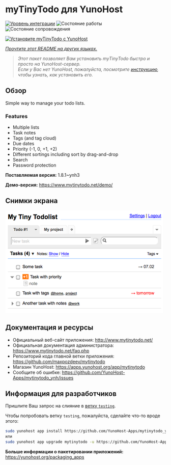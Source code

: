 <!--
Важно: этот README был автоматически сгенерирован <https://github.com/YunoHost/apps/tree/master/tools/readme_generator>
Он НЕ ДОЛЖЕН редактироваться вручную.
-->

# myTinyTodo для YunoHost

[![Уровень интеграции](https://apps.yunohost.org/badge/integration/mytinytodo)](https://ci-apps.yunohost.org/ci/apps/mytinytodo/)
![Состояние работы](https://apps.yunohost.org/badge/state/mytinytodo)
![Состояние сопровождения](https://apps.yunohost.org/badge/maintained/mytinytodo)

[![Установите myTinyTodo с YunoHost](https://install-app.yunohost.org/install-with-yunohost.svg)](https://install-app.yunohost.org/?app=mytinytodo)

*[Прочтите этот README на других языках.](./ALL_README.md)*

> *Этот пакет позволяет Вам установить myTinyTodo быстро и просто на YunoHost-сервер.*  
> *Если у Вас нет YunoHost, пожалуйста, посмотрите [инструкцию](https://yunohost.org/install), чтобы узнать, как установить его.*

## Обзор

Simple way to manage your todo lists. 

### Features

- Multiple lists
- Task notes
- Tags (and tag cloud)
- Due dates
- Priority (-1, 0, +1, +2)
- Different sortings including sort by drag-and-drop
- Search
- Password protection


**Поставляемая версия:** 1.8.1~ynh3

**Демо-версия:** <https://www.mytinytodo.net/demo/>

## Снимки экрана

![Снимок экрана myTinyTodo](./doc/screenshots/shot-v14b1.png)

## Документация и ресурсы

- Официальный веб-сайт приложения: <http://www.mytinytodo.net/>
- Официальная документация администратора: <https://www.mytinytodo.net/faq.php>
- Репозиторий кода главной ветки приложения: <https://github.com/maxpozdeev/mytinytodo>
- Магазин YunoHost: <https://apps.yunohost.org/app/mytinytodo>
- Сообщите об ошибке: <https://github.com/YunoHost-Apps/mytinytodo_ynh/issues>

## Информация для разработчиков

Пришлите Ваш запрос на слияние в [ветку `testing`](https://github.com/YunoHost-Apps/mytinytodo_ynh/tree/testing).

Чтобы попробовать ветку `testing`, пожалуйста, сделайте что-то вроде этого:

```bash
sudo yunohost app install https://github.com/YunoHost-Apps/mytinytodo_ynh/tree/testing --debug
или
sudo yunohost app upgrade mytinytodo -u https://github.com/YunoHost-Apps/mytinytodo_ynh/tree/testing --debug
```

**Больше информации о пакетировании приложений:** <https://yunohost.org/packaging_apps>
